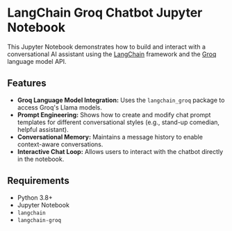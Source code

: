 # LangChain Groq Chatbot Jupyter Notebook

This Jupyter Notebook demonstrates how to build and interact with a conversational AI assistant using the [LangChain](https://python.langchain.com/) framework and the [Groq](https://groq.com/) language model API.

## Features

- **Groq Language Model Integration:** Uses the `langchain_groq` package to access Groq's Llama models.
- **Prompt Engineering:** Shows how to create and modify chat prompt templates for different conversational styles (e.g., stand-up comedian, helpful assistant).
- **Conversational Memory:** Maintains a message history to enable context-aware conversations.
- **Interactive Chat Loop:** Allows users to interact with the chatbot directly in the notebook.

## Requirements

- Python 3.8+
- Jupyter Notebook
- `langchain`
- `langchain-groq`